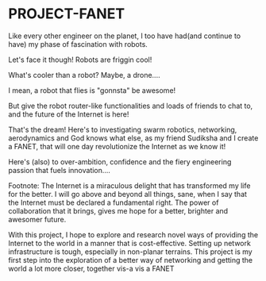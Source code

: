# PROJECT-FANET

Like every other engineer on the planet, I too have had(and continue to have) my phase of fascination with robots.

Let's face it though! Robots are friggin cool!

What's cooler than a robot? Maybe, a drone....

I mean, a robot that flies is "gonnsta" be awesome!

But give the robot router-like functionalities and loads of friends to chat to, and the future of the Internet is here!

That's the dream! 
Here's to investigating swarm robotics, networking, aerodynamics and God knows what else, as my friend Sudiksha and I create a FANET, that 
will one day revolutionize the Internet as we know it!

Here's (also) to over-ambition, confidence and the fiery engineering passion that fuels innovation....

Footnote:
The Internet is a miraculous delight that has transformed my life for the better. I will go above and beyond all things, sane, when I say that the Internet 
must be declared a fundamental right. The power of collaboration that it brings, gives me hope for a better, brighter and awesomer future.

With this project, I hope to explore and research novel ways of providing the Internet to the world in a manner that is cost-effective.
Setting up network infrastructure is tough, especially in non-planar terrains. This project is my first step into the exploration of a 
better way of networking and getting the world a lot more closer, together vis-a vis a FANET

